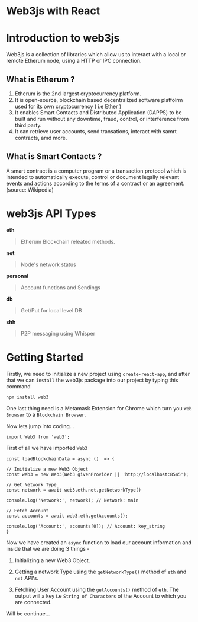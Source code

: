 # Web3js with React

# Introduction to web3js

Web3js is a collection of libraries which allow us to interact with a local or remote Etherum node, using a HTTP or IPC connection.

## What is Etherum ?

1. Etherum is the 2nd largest cryptocurrency platform.
2. It is open-source, blockchain based decentrailzed software platfolrm used for its own cryptocurrency ( i.e Ether )
3. It enables Smart Contacts and Distributed Application (DAPPS) to be built and run without any downtime, fraud, control, or interference from third party.
4. It can retrieve user accounts, send transations, interact with samrt contracts, amd more.

## What is Smart Contacts ?

A smart contract is a computer program or a transaction protocol which is intended to automatically execute, control or document legally relevant events and actions according to the terms of a contract or an agreement. (source: Wikipedia)

# web3js API Types

**eth**
> Etherum Blockchain releated methods.

**net**
> Node's network status

**personal**
> Account functions and Sendings

**db** 
> Get/Put for local level DB

**shh**
> P2P messaging using Whisper

# Getting Started

Firstly, we need to initialize a new project using `create-react-app`, and after that we can `install` the web3js package into our project by typing this command 
```
npm install web3
```
One last thing need is a Metamask Extension for Chrome which turn you `Web Browser` to a `Blockchain Browser`.

Now lets jump into coding...

```
import Web3 from 'web3';
```
First of all we have imported  `Web3`

```
const loadBlockchainData = async ()  => {

// Initialize a new Web3 Object
const web3 = new Web3(Web3 givenProvider || 'http://localhost:8545');

// Get Network Type
const network = await web3.eth.net.getNetworkType()

console.log('Network:', network); // Network: main

// Fetch Account
const accounts = await web3.eth.getAccounts();

console.log('Account:', accounts[0]); // Account: key_string
}
```

Now we have created an `async` function to load our account information and inside that we are doing 3 things - 

1. Initializing a new Web3 Object.

2. Getting a network Type using the `getNetworkType()` method of `eth` and `net` API's.

3. Fetching User Account using the `getAccounts()` method of `eth`. The output will a key i.e `String of Characters` of the Account to which you are connected.

Will be continue...





